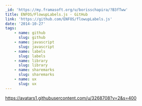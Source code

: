 ```yaml
---
_id: 'https://my.framasoft.org/u/borisschapira/?B3fTww'
title: ENFOS/FlowupLabels.js · GitHub
link: 'https://github.com/ENFOS/flowupLabels.js'
date: '2014-10-27'
tags:
    - name: github
      slug: github
    - name: javascript
      slug: javascript
    - name: labels
      slug: labels
    - name: library
      slug: library
    - name: sharemarks
      slug: sharemarks
    - name: ux
      slug: ux
---
```


<div class="markdown"><p><a href="https://avatars1.githubusercontent.com/u/3268708?v=2&s=400">https://avatars1.githubusercontent.com/u/3268708?v=2&s=400</a>
</p></div>
